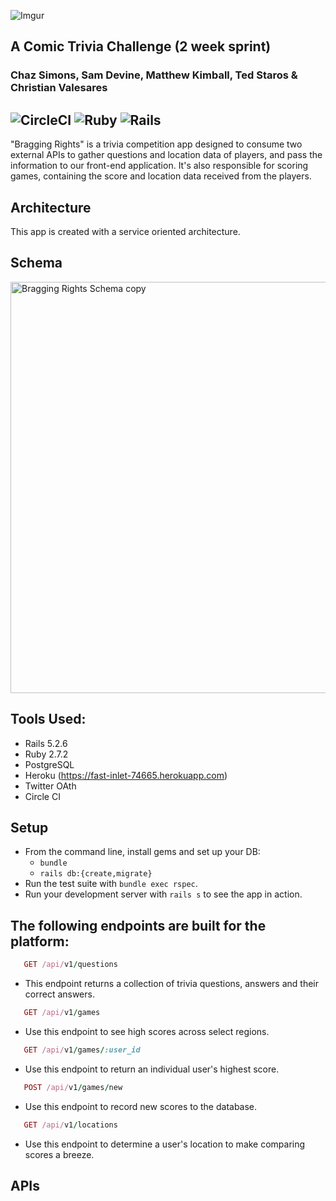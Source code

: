 
![Imgur](https://i.imgur.com/lq0RgRC.png)

A Comic Trivia Challenge (2 week sprint)
----------------------------------------
### Chaz Simons, Sam Devine, Matthew Kimball, Ted Staros & Christian Valesares

![CircleCI](https://img.shields.io/circleci/build/github/samueldevine/bragging-rights-be/main)
![Ruby](https://img.shields.io/badge/Ruby-v2.7.2-red)
![Rails](https://img.shields.io/badge/Rails-v5.2.6-red)
---

"Bragging Rights" is a trivia competition app designed to consume two external APIs to gather questions and location data of players, and pass the information to our front-end application. It's also responsible for scoring games, containing the score and location data received from the players.


## Architecture
This app is created with a service oriented architecture.

## Schema
<img width="658" alt="Bragging Rights Schema copy" src="https://app.dbdesigner.net/designer/schema/488102">

## Tools Used:
- Rails 5.2.6
- Ruby 2.7.2
- PostgreSQL
- Heroku (https://fast-inlet-74665.herokuapp.com)
- Twitter OAth
- Circle CI

## Setup

* From the command line, install gems and set up your DB:
    * `bundle`
    * `rails db:{create,migrate}`
* Run the test suite with `bundle exec rspec`.
* Run your development server with `rails s` to see the app in action.

## The following endpoints are built for the platform:
```ruby
   GET /api/v1/questions
```
   - This endpoint returns a collection of trivia questions, answers and their correct answers. 
```ruby
   GET /api/v1/games
```
   - Use this endpoint to see high scores across select regions. 
```ruby
   GET /api/v1/games/:user_id
```
   - Use this endpoint to return an individual user's highest score.
```ruby
   POST /api/v1/games/new 
```
   - Use this endpoint to record new scores to the database.
```ruby
   GET /api/v1/locations
```
   - Use this endpoint to determine a user's location to make comparing scores a breeze.

## APIs

<!-- Potentially add links to the APIs we are using or move the description to this section -->
